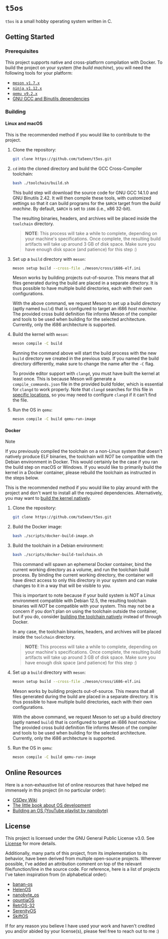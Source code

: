 # `t5os`

`t5os` is a small hobby operating system written in C.

## Getting Started

### Prerequisites

This project supports native and cross-platform compilation with Docker. To
build the project on your system (the *build machine*), you will need the
following tools for your platform:

  - [`meson v1.7.x`][meson-website]
  - [`ninja v1.12.x`][ninja-website]
  - [`qemu v9.2.x`][qemu-website]
  - [GNU GCC and Binutils dependencies][gnu-gcc-binutils-deps]

### Building

#### Linux and macOS

This is the recommended method if you would like to contribute to the project.

1. Clone the repository:

   ```sh
   git clone https://github.com/ta5een/t5os.git
   ```

1. `cd` into the cloned directory and build the GCC Cross-Compiler toolchain:

   ```sh
   bash ./toolchain/build.sh
   ```

   This build step will download the source code for GNU GCC 14.1.0 and GNU
   Binutils 2.42. It will then compile these tools, with customized settings so
   that it can build programs for the `$ARCH` target from the *build machine*.
   By default, `$ARCH` is set to `i686` (i.e., x86 32-bit).

   The resulting binaries, headers, and archives will be placed inside the
   `toolchain` directory.

   > **NOTE**: This process will take a while to complete, depending on your
   > machine's specifications. Once complete, the resulting build artifacts
   > will take up around 3 GB of disk space. Make sure you have enough disk
   > space (and patience) for this step :)

1. Set up a `build` directory with `meson`:

   ```sh
   meson setup build --cross-file ./meson/cross/i686-elf.ini
   ```

   Meson works by building projects out-of-source. This means that all files
   generated during the build are placed in a separate directory. It is thus
   possible to have multiple build directories, each with their own
   configurations.

   With the above command, we request Meson to set up a build directory (aptly
   named `build`) that is configured to target an i686 *host machine*. The
   provided cross build definition file informs Meson of the compiler and tools
   to be used when building for the selected architecture. Currently, only the
   i686 architecture is supported.

1. Build the kernel with `meson`:

   ```sh
   meson compile -C build
   ```

   Running the command above will start the build process with the new `build`
   directory we created in the previous step. If you named the build directory
   differently, make sure to change the name after the `-C` flag.

   To provide editor support with `clangd`, you must have built the kernel at
   least once. This is because Meson will generate a `compile_commands.json`
   file in the provided build folder, which is essential for `clangd` to work
   properly. Note that `clangd` searches for this file in [specific
   locations][clangd-compile-commands], so you may need to configure `clangd`
   if it can't find the file.

1. Run the OS in `qemu`:

   ```sh
   meson compile -C build qemu-run-image
   ```

#### Docker

> [!NOTE]
> If you previously compiled the toolchain on a non-Linux system that doesn't
> natively produce ELF binaries, the toolchain will *NOT* be compatible with
> the Debian environment in Docker. This would certainly be the case if you ran
> the build step on macOS or Windows. If you would like to primarily build the
> kernel in a Docker container, please rebuild the toolchain as instructed in
> the steps below.

This is the recommended method if you would like to play around with the
project and don't want to install all the required dependencies. Alternatively,
you may want to [build the kernel natively](#linux-and-macos).

1. Clone the repository:

   ```sh
   git clone https://github.com/ta5een/t5os.git
   ```

1. Build the Docker image:

   ```sh
   bash ./scripts/docker-build-image.sh
   ```

1. Build the toolchain in a Debian environment:

   ```sh
   bash ./scripts/docker-build-toolchain.sh
   ```

   This command will spawn an ephemeral Docker container, bind the current
   working directory as a volume, and run the toolchain build process. By
   binding the current working directory, the container will have direct access
   to only this directory in your system and can make changes to it in a way
   that will be visible to you.

   This is important to note because if your build system is *NOT* a Linux
   environment compatible with Debian 12.5, the resulting toolchain binaries
   will *NOT* be compatible with your system. This may not be a concern if you
   don't plan on using the toolchain outside the container, but if you do,
   consider [building the toolchain natively](#linux-and-macos) instead of
   through Docker.

   In any case, the toolchain binaries, headers, and archives will be placed
   inside the `toolchain` directory.

   > **NOTE**: This process will take a while to complete, depending on your
   > machine's specifications. Once complete, the resulting build artifacts
   > will take up around 3 GB of disk space. Make sure you have enough disk
   > space (and patience) for this step :)

1. Set up a `build` directory with `meson`:

   ```sh
   meson setup build --cross-file ./meson/cross/i686-elf.ini
   ```

   Meson works by building projects out-of-source. This means that all files
   generated during the build are placed in a separate directory. It is thus
   possible to have multiple build directories, each with their own
   configurations.

   With the above command, we request Meson to set up a build directory (aptly
   named `build`) that is configured to target an i686 *host machine*. The
   provided cross build definition file informs Meson of the compiler and tools
   to be used when building for the selected architecture. Currently, only the
   i686 architecture is supported.

1. Run the OS in `qemu`:

   ```sh
   meson compile -C build qemu-run-image
   ```

## Online Resources

Here is a non-exhaustive list of online resources that have helped me immensely
in this project (in no particular order):

- [OSDev Wiki](https://wiki.osdev.org/Expanded_Main_Page)
- [The little book about OS development](https://littleosbook.github.io)
- [Building an OS (YouTube playlist by nanobyte)](https://youtube.com/playlist?list=PLFjM7v6KGMpiH2G-kT781ByCNC_0pKpPN)

## License

This project is licensed under the GNU General Public License v3.0. See
[License](./LICENSE) for more details.

Additionally, many parts of this project, from its implementation to its
behavior, have been derived from multiple open-source projects. Wherever
possible, I've added an attribution comment on top of the relevant
file/function/line in the source code. For reference, here is a list of
projects I've taken inspiration from (in alphabetical order):

- [banan-os](https://git.bananymous.com/Bananymous/banan-os)
- [HelenOS](https://github.com/HelenOS/helenos)
- [nanobyte_os](https://github.com/nanobyte-dev/nanobyte_os)
- [opuntiaOS](https://github.com/opuntiaOS-Project/opuntiaOS)
- [RetrOS-32](https://github.com/joexbayer/RetrOS-32)
- [SerenityOS](https://github.com/SerenityOS/serenity)
- [SkiftOS](https://github.com/skift-org/skift)

If for any reason you believe I have used your work and haven't credited you
and/or abided by your license(s), please feel free to reach out to me :)

[clangd-compile-commands]: https://clangd.llvm.org/installation.html#compile_commandsjson
[docker-bind-mounts]: https://docs.docker.com/storage/bind-mounts/
[gnu-gcc-binutils-deps]: https://wiki.osdev.org/GCC_Cross-Compiler#Installing_Dependencies
[meson-website]: https://mesonbuild.com/
[ninja-website]: https://ninja-build.org/
[qemu-website]: https://www.qemu.org/
